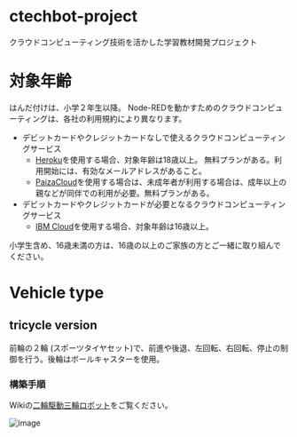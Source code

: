 # ctechbot-project
クラウドコンピューティング技術を活かした学習教材開発プロジェクト

# 対象年齢
はんだ付けは、小学２年生以降。
Node-REDを動かすためのクラウドコンピューティングは、各社の利用規約により異なります。

 - デビットカードやクレジットカードなしで使えるクラウドコンピューティングサービス
   - [Heroku](https://jp.heroku.com/)を使用する場合、対象年齢は18歳以上。 無料プランがある。利用開始には、有効なメールアドレスがあること。
   - [PaizaCloud](https://paiza.cloud/ja/)を使用する場合は、未成年者が利用する場合は、成年以上の親などが同伴での利用が必要。無料プランがある。
 - デビットカードやクレジットカードが必要となるクラウドコンピューティングサービス
   - [IBM Cloud](https://www.ibm.com/jp-ja/cloud)を使用する場合、対象年齢は16歳以上。

小学生含め、16歳未満の方は、16歳の以上のご家族の方とご一緒に取り組んでください。

# Vehicle type
## tricycle version
前輪の２輪 (スポーツタイヤセット)で、前進や後退、左回転、右回転、停止の制御を行う。後輪はボールキャスターを使用。

### 構築手順
Wikiの[二輪駆動三輪ロボット](https://github.com/kolinz/ctechbot-project/wiki/%E4%BA%8C%E8%BC%AA%E9%A7%86%E5%8B%95%E4%B8%89%E8%BC%AA%E3%83%AD%E3%83%9C%E3%83%83%E3%83%88)をご覧ください。

![image](https://user-images.githubusercontent.com/16685896/183144961-6cf4004d-668b-43b1-8b00-c59cae4fcf06.png)
